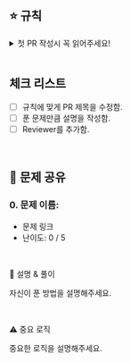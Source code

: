 ## ⭐ 규칙
<details>
  
  <summary>첫 PR 작성시 꼭 읽어주세요!</summary>
  
  1. PR 제목 (`feature`은 기재 X)</br>
     {브랜치 이름}: {목표 문제 수}/{푼 문제 수}/{못 푼 문제 수}</br>
     **(예시) kkc217_230928: 3/3/0**
  
  2. 내용</br>
     **문제 개수**만큼 템플릿울 복붙해 내용을 작성해주세요.
</details>

</br>

## 체크 리스트

- [ ] 규칙에 맞게 PR 제목을 수정함.
- [ ] 푼 문제만큼 설명을 작성함.
- [ ] Reviewer를 추가함.

</br>

## 💬 문제 공유

### 0. 문제 이름:
- 문제 링크 <!-- "문제 링크" 글자에 링크 생성하기 -->
-  난이도: 0 / 5 <!-- 본인이 느낀 난이도를 기입해주세요. -->

</br>

📝 설명 & 풀이

자신이 푼 방법을 설명해주세요.

</br>

⚠️ 중요 로직

중요한 로직을 설명해주세요.

</br>
</br>
